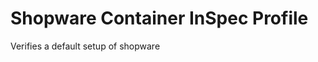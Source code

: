 Shopware Container InSpec Profile
=================================

Verifies a default setup of shopware
